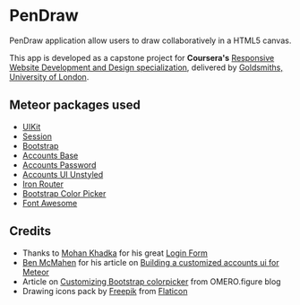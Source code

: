 # PenDraw
PenDraw application allow users to draw collaboratively in a HTML5 canvas.

This app is developed as a capstone project for **Coursera's** [Responsive Website Development and Design specialization](https://www.coursera.org/specializations/website-development), delivered by [Goldsmiths, University of London](http://www.gold.ac.uk/).

## Meteor packages used

*	[UIKit](https://atmospherejs.com/zcurtis/uikit)
*	[Session](https://atmospherejs.com/meteor/session)
*	[Bootstrap](https://atmospherejs.com/twbs/bootstrap)
*	[Accounts Base](https://atmospherejs.com/meteor/accounts-base)
*	[Accounts Password](https://atmospherejs.com/meteor/accounts-password)
*	[Accounts UI Unstyled](https://atmospherejs.com/meteor/accounts-ui-unstyled)
*	[Iron Router](https://atmospherejs.com/iron)
*   [Bootstrap Color Picker](https://atmospherejs.com/risul/bootstrap-colorpicker)
*   [Font Awesome](https://atmospherejs.com/fortawesome/fontawesome)

## Credits

*	Thanks to [Mohan Khadka](http://www.mohankhadka.com.np/) for his great [Login Form](http://codepen.io/khadkamhn/pen/ZGvPLo)
*	[Ben McMahen](http://benmcmahen.com/) for his article on [Building a customized accounts ui for Meteor](http://blog.benmcmahen.com/post/41741539120/building-a-customized-accounts-ui-for-meteor)
*   Article on [Customizing Bootstrap colorpicker](http://figure.openmicroscopy.org/2015/02/24/customizing-bootstrap-colorpicker.html) from OMERO.figure blog
*   Drawing icons pack by [Freepik](http://www.freepik.com/) from [Flaticon](http://www.flaticon.com/authors/freepik)
